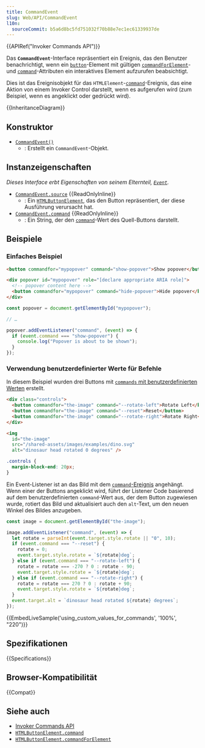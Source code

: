 ```yaml
---
title: CommandEvent
slug: Web/API/CommandEvent
l10n:
  sourceCommit: b5a6d8bc5fd751032f70b88e7ec1ec61339937de
---
```


{{APIRef("Invoker Commands API")}}

Das **`CommandEvent`**-Interface repräsentiert ein Ereignis, das den Benutzer benachrichtigt, wenn ein [`button`](/de/docs/Web/API/HTMLButtonElement)-Element mit gültigen [`commandForElement`](/de/docs/Web/API/HTMLButtonElement/commandForElement)- und [`command`](/de/docs/Web/API/HTMLButtonElement/command)-Attributen ein interaktives Element aufzurufen beabsichtigt.

Dies ist das Ereignisobjekt für das `HTMLElement`-[`command`](/de/docs/Web/API/HTMLElement/command_event)-Ereignis, das eine Aktion von einem Invoker Control darstellt, wenn es aufgerufen wird (zum Beispiel, wenn es angeklickt oder gedrückt wird).

{{InheritanceDiagram}}

## Konstruktor

- [`CommandEvent()`](/de/docs/Web/API/CommandEvent/CommandEvent)
  - : Erstellt ein `CommandEvent`-Objekt.

## Instanzeigenschaften

_Dieses Interface erbt Eigenschaften von seinem Elternteil, [`Event`](/de/docs/Web/API/Event)._

- [`CommandEvent.source`](/de/docs/Web/API/CommandEvent/source) {{ReadOnlyInline}}
  - : Ein [`HTMLButtonElement`](/de/docs/Web/API/HTMLButtonElement), das den Button repräsentiert, der diese Ausführung verursacht hat.
- [`CommandEvent.command`](/de/docs/Web/API/CommandEvent/command) {{ReadOnlyInline}}
  - : Ein String, der den [`command`](/de/docs/Web/API/HTMLButtonElement/command)-Wert des Quell-Buttons darstellt.

## Beispiele

### Einfaches Beispiel

```html
<button commandfor="mypopover" command="show-popover">Show popover</button>

<div popover id="mypopover" role="[declare appropriate ARIA role]">
  <!-- popover content here -->
  <button commandfor="mypopover" command="hide-popover">Hide popover</button>
</div>
```

```js
const popover = document.getElementById("mypopover");

// …

popover.addEventListener("command", (event) => {
  if (event.command === "show-popover") {
    console.log("Popover is about to be shown");
  }
});
```

### Verwendung benutzerdefinierter Werte für Befehle

In diesem Beispiel wurden drei Buttons mit [`commands` mit benutzerdefinierten Werten](/de/docs/Web/HTML/Reference/Elements/button#custom_values) erstellt.

```html
<div class="controls">
  <button commandfor="the-image" command="--rotate-left">Rotate Left</button>
  <button commandfor="the-image" command="--reset">Reset</button>
  <button commandfor="the-image" command="--rotate-right">Rotate Right</button>
</div>

<img
  id="the-image"
  src="/shared-assets/images/examples/dino.svg"
  alt="dinosaur head rotated 0 degrees" />
```

```css hidden
.controls {
  margin-block-end: 20px;
}
```

Ein Event-Listener ist an das Bild mit dem [`command`-Ereignis](/de/docs/Web/API/HTMLElement/command_event) angehängt. Wenn einer der Buttons angeklickt wird, führt der Listener Code basierend auf dem benutzerdefinierten `command`-Wert aus, der dem Button zugewiesen wurde, rotiert das Bild und aktualisiert auch den `alt`-Text, um den neuen Winkel des Bildes anzugeben.

```js
const image = document.getElementById("the-image");

image.addEventListener("command", (event) => {
  let rotate = parseInt(event.target.style.rotate || "0", 10);
  if (event.command === "--reset") {
    rotate = 0;
    event.target.style.rotate = `${rotate}deg`;
  } else if (event.command === "--rotate-left") {
    rotate = rotate === -270 ? 0 : rotate - 90;
    event.target.style.rotate = `${rotate}deg`;
  } else if (event.command === "--rotate-right") {
    rotate = rotate === 270 ? 0 : rotate + 90;
    event.target.style.rotate = `${rotate}deg`;
  }
  event.target.alt = `dinosaur head rotated ${rotate} degrees`;
});
```

{{EmbedLiveSample('using_custom_values_for_commands', '100%', "220")}}

## Spezifikationen

{{Specifications}}

## Browser-Kompatibilität

{{Compat}}

## Siehe auch

- [Invoker Commands API](/de/docs/Web/API/Invoker_Commands_API)
- [`HTMLButtonElement.command`](/de/docs/Web/API/HTMLButtonElement/command)
- [`HTMLButtonElement.commandForElement`](/de/docs/Web/API/HTMLButtonElement/commandForElement)
